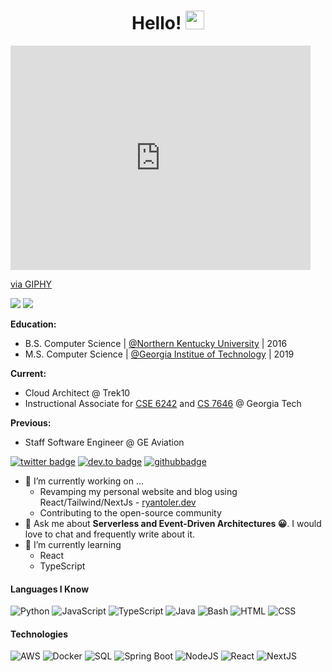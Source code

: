 <h1 align="center">Hello! <img src="https://media.giphy.com/media/hvRJCLFzcasrR4ia7z/giphy.gif" alt="waving-hand" width="30px"></h1>

<iframe src="https://giphy.com/embed/XzYY9fZM6sNFe" width="480" height="359" frameBorder="0" class="giphy-embed" allowFullScreen></iframe><p><a href="https://giphy.com/gifs/headlikeanorange-headlikeanorange-richard-ayoade-the-it-crowd-XzYY9fZM6sNFe">via GIPHY</a></p>

![](https://komarev.com/ghpvc/?username=rdt712&color=green)
![](https://hit.yhype.me/github/profile?user_id=13369991)

**Education:**

- B.S. Computer Science | [@Northern Kentucky University](https://www.nku.edu) | 2016
- M.S. Computer Science | [@Georgia Institue of Technology](https://www.gatech.edu) | 2019

**Current:**

- Cloud Architect @ Trek10
- Instructional Associate for [CSE 6242](https://omscs.gatech.edu/cse-6242-data-visual-analytics) and [CS 7646](https://omscs.gatech.edu/cs-7646-machine-learning-trading) @ Georgia Tech

**Previous:**

- Staff Software Engineer @ GE Aviation

[![twitter badge](https://img.shields.io/badge/-@ryantoler_-%231FA1F1?style=flat&logo=twitter&logoColor=white)](https://twitter.com/ryantoler_)
[![dev.to badge](https://img.shields.io/badge/-Ryan_Toler-%230177B5?style=flat&logo=linkedin)](https://www.linkedin.com/in/ryantoler)
[![githubbadge](https://img.shields.io/github/followers/rdt712?style=social)](https://github.com/rdt712)

- 🔭 I’m currently working on ...
  - Revamping my personal website and blog using React/Tailwind/NextJs - [ryantoler.dev](https://ryantoler.dev)
  - Contributing to the open-source community
- 💬 Ask me about **Serverless and Event-Driven Architectures 😀**. I would love to chat and frequently write about it.
- 🌱 I’m currently learning
  - React
  - TypeScript

#### Languages I Know

![Python](https://img.shields.io/badge/-Python-fff?&logo=python&logoColor=green)
![JavaScript](https://img.shields.io/badge/-JavaScript-fff?&logo=JavaScript&logoColor=ddc508)
![TypeScript](https://img.shields.io/badge/-TypeScript-fff?&logo=TypeScript&logoColor=007ACC)
![Java](https://img.shields.io/badge/-Java-fff?&logo=Java&logoColor=007396)
![Bash](https://img.shields.io/badge/-Bash-fff?&logo=Linux&logoColor=black)
![HTML](https://img.shields.io/badge/-HTML-fff?&logo=HTML5)
![CSS](https://img.shields.io/badge/-CSS-fff?&logo=CSS3&logoColor=blue)

#### Technologies

![AWS](https://img.shields.io/badge/-AWS-fff?&logo=Amazon-AWS&logoColor=232F3E)
![Docker](https://img.shields.io/badge/-Docker-fff?style=flat&logo=Docker)
![SQL](https://img.shields.io/badge/-SQL-fff?style=flat&logo=Microsoft-SQL-Server&logoColor=blue)
![Spring Boot](https://img.shields.io/badge/-SpringBoot-fff?style=flat&logo=spring&logoColor=6DB33F)
![NodeJS](https://img.shields.io/badge/-Node.js-fff?style=flat&logo=node.js)
![React](https://img.shields.io/badge/-React-fff?style=flat&logo=react&logoColor=0078D7)
![NextJS](https://img.shields.io/badge/-Next.js-fff?style=flat&logo=next.js&logoColor=000000)
